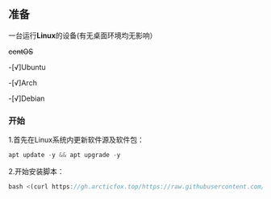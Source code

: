 ## 准备
一台运行**Linux**的设备(有无桌面环境均无影响）

~~centOS~~

-[√]Ubuntu

-[√]Arch

-[√]Debian

### 开始
1.首先在Linux系统内更新软件源及软件包：
```rust
apt update -y && apt upgrade -y
```
2.开始安装脚本：
```rust
bash <(curl https://gh.arcticfox.top/https://raw.githubusercontent.com/ArcticFox520/Yunzai-Bot-Script/main/start)
```
